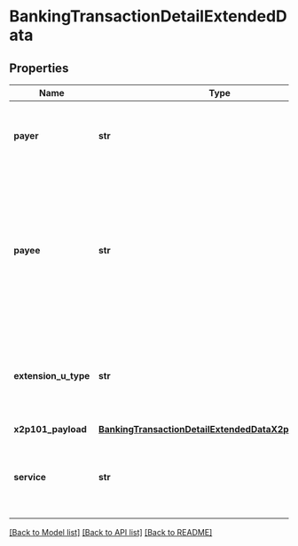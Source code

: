 # BankingTransactionDetailExtendedData

## Properties
Name | Type | Description | Notes
------------ | ------------- | ------------- | -------------
**payer** | **str** | Label of the originating payer. Mandatory for inbound payment | [optional] 
**payee** | **str** | Label of the target PayID.  Mandatory for an outbound payment. The name assigned to the BSB/Account Number or PayID (by the owner of the PayID) | [optional] 
**extension_u_type** | **str** | Optional extended data provided specific to transaction originated via NPP | [optional] 
**x2p101_payload** | [**BankingTransactionDetailExtendedDataX2p101Payload**](BankingTransactionDetailExtendedDataX2p101Payload.md) |  | [optional] 
**service** | **str** | Identifier of the applicable overlay service. Valid values are: X2P1.01 | 

[[Back to Model list]](../README.md#documentation-for-models) [[Back to API list]](../README.md#documentation-for-api-endpoints) [[Back to README]](../README.md)



